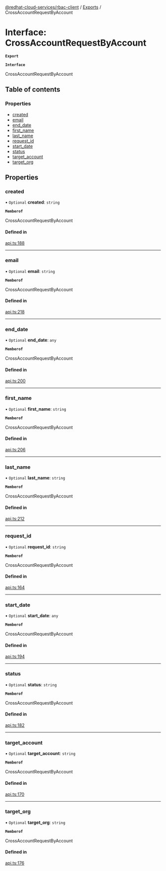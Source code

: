 [@redhat-cloud-services/rbac-client](../README.md) / [Exports](../modules.md) / CrossAccountRequestByAccount

# Interface: CrossAccountRequestByAccount

**`Export`**

**`Interface`**

CrossAccountRequestByAccount

## Table of contents

### Properties

- [created](CrossAccountRequestByAccount.md#created)
- [email](CrossAccountRequestByAccount.md#email)
- [end\_date](CrossAccountRequestByAccount.md#end_date)
- [first\_name](CrossAccountRequestByAccount.md#first_name)
- [last\_name](CrossAccountRequestByAccount.md#last_name)
- [request\_id](CrossAccountRequestByAccount.md#request_id)
- [start\_date](CrossAccountRequestByAccount.md#start_date)
- [status](CrossAccountRequestByAccount.md#status)
- [target\_account](CrossAccountRequestByAccount.md#target_account)
- [target\_org](CrossAccountRequestByAccount.md#target_org)

## Properties

### created

• `Optional` **created**: `string`

**`Memberof`**

CrossAccountRequestByAccount

#### Defined in

[api.ts:188](https://github.com/RedHatInsights/javascript-clients/blob/master/packages/rbac/api.ts#L188)

___

### email

• `Optional` **email**: `string`

**`Memberof`**

CrossAccountRequestByAccount

#### Defined in

[api.ts:218](https://github.com/RedHatInsights/javascript-clients/blob/master/packages/rbac/api.ts#L218)

___

### end\_date

• `Optional` **end\_date**: `any`

**`Memberof`**

CrossAccountRequestByAccount

#### Defined in

[api.ts:200](https://github.com/RedHatInsights/javascript-clients/blob/master/packages/rbac/api.ts#L200)

___

### first\_name

• `Optional` **first\_name**: `string`

**`Memberof`**

CrossAccountRequestByAccount

#### Defined in

[api.ts:206](https://github.com/RedHatInsights/javascript-clients/blob/master/packages/rbac/api.ts#L206)

___

### last\_name

• `Optional` **last\_name**: `string`

**`Memberof`**

CrossAccountRequestByAccount

#### Defined in

[api.ts:212](https://github.com/RedHatInsights/javascript-clients/blob/master/packages/rbac/api.ts#L212)

___

### request\_id

• `Optional` **request\_id**: `string`

**`Memberof`**

CrossAccountRequestByAccount

#### Defined in

[api.ts:164](https://github.com/RedHatInsights/javascript-clients/blob/master/packages/rbac/api.ts#L164)

___

### start\_date

• `Optional` **start\_date**: `any`

**`Memberof`**

CrossAccountRequestByAccount

#### Defined in

[api.ts:194](https://github.com/RedHatInsights/javascript-clients/blob/master/packages/rbac/api.ts#L194)

___

### status

• `Optional` **status**: `string`

**`Memberof`**

CrossAccountRequestByAccount

#### Defined in

[api.ts:182](https://github.com/RedHatInsights/javascript-clients/blob/master/packages/rbac/api.ts#L182)

___

### target\_account

• `Optional` **target\_account**: `string`

**`Memberof`**

CrossAccountRequestByAccount

#### Defined in

[api.ts:170](https://github.com/RedHatInsights/javascript-clients/blob/master/packages/rbac/api.ts#L170)

___

### target\_org

• `Optional` **target\_org**: `string`

**`Memberof`**

CrossAccountRequestByAccount

#### Defined in

[api.ts:176](https://github.com/RedHatInsights/javascript-clients/blob/master/packages/rbac/api.ts#L176)
